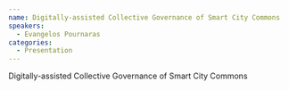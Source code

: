 ```yaml
--- 
name: Digitally-assisted Collective Governance of Smart City Commons 
speakers: 
  - Evangelos Pournaras
categories:
  - Presentation
---
```


Digitally-assisted Collective Governance of Smart City Commons